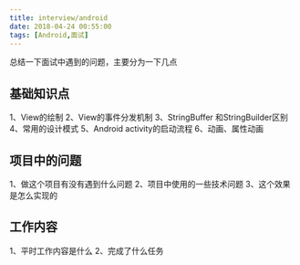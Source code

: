 ```yaml
---
title: interview/android
date: 2018-04-24 00:55:00
tags: [Android,面试]
---
```

总结一下面试中遇到的问题，主要分为一下几点
## 基础知识点
1、View的绘制
2、View的事件分发机制
3、StringBuffer 和StringBuilder区别
4、常用的设计模式
5、Android activity的启动流程
6、动画、属性动画

## 项目中的问题
1、做这个项目有没有遇到什么问题
2、项目中使用的一些技术问题
3、这个效果是怎么实现的

## 工作内容
1、平时工作内容是什么
2、完成了什么任务
